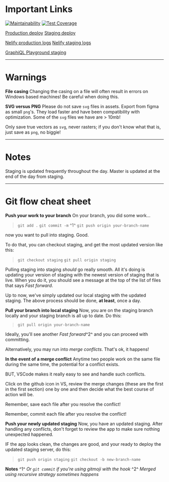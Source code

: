 # Important Links
[![Maintainability](https://api.codeclimate.com/v1/badges/7d5a9c830a852fd00e18/maintainability)](https://codeclimate.com/github/Lambda-School-Labs/revitalized-fe/maintainability)
[![Test Coverage](https://api.codeclimate.com/v1/badges/7d5a9c830a852fd00e18/test_coverage)](https://codeclimate.com/github/Lambda-School-Labs/revitalized-fe/test_coverage)

[Production deploy](https://revitalize.community)
[Staging deploy](https://revitalize.netlify.com)


[Nelify production logs](https://app.netlify.com/sites/sleepy-brattain-252a23/deploys)
[Nelify staging logs](https://app.netlify.com/sites/revitalize/deploys)

[GraphiQL Playground staging](https://revitalize-development.herokuapp.com/)


---
# Warnings
**File casing**
Changing the casing on a file will often result in errors on Windows based machines! Be careful when doing this.

**SVG versus PNG**
Please do not save `svg` files in assets. Export from figma as small `png`'s. They load faster and have been compatibility with optimization. Some of the `svg` files we have are > 10mb! 

Only save true vectors as `svg`, never rasters; if you don't know what that is, just save as `png`, no biggie!

---
# Notes
Staging is updated frequently throughout the day.
Master is updated at the end of the day from staging.

---
# Git flow cheat sheet
**Push your work to your branch**
On your branch, you did some work...
>`git add .`
`git commit -m` ^1^
`git push origin your-branch-name`

now you want to pull into staging. Good.

To do that, you can checkout staging, and get the most updated version like this:
>`git checkout staging`
`git pull origin staging`

Pulling staging into staging _should_ go really smooth. All it's doing is updating your version of staging with the newest version of staging that is live. When you do it, you should see a message at the top of the list of files that says _Fast forward_.

Up to now, we've simply updated our local staging with the updated staging. The above process should be done, **at least**, once a day.

**Pull your branch into local staging**
Now, you are on the staging branch locally and your staging branch is all up to date. Do this:
>`git pull origin your-branch-name`

Ideally, you'll see another _Fast forward_^2^ and you can proceed with committing. 

Alternatively, you may run into _merge conflicts_. That's ok, it happens!

**In the event of a merge conflict**
Anytime two people work on the same file during the same time, the potential for a conflict exists. 

BUT, VSCode makes it really easy to see and handle such conflicts. 

Click on the github icon in VS, review the merge changes (these are the first in the first section) one by one and then decide what the best course of action will be.

Remember, save each file after you resolve the conflict!

Remember, commit each file after you resolve the conflict!

**Push your newly updated staging**
Now, you have an updated staging. After handling any conflicts, don't forget to review the app to make sure nothing unexpected happened. 

IF the app looks clean, the changes are good, and your ready to deploy the updated staging server, do this:
>`git push origin staging`
`git checkout -b new-branch-name`


**Notes**
^1^ _Or `git commit` if you're using gitmoji with the hook_
^2^ _Merged using recursive strategy sometimes happens_






